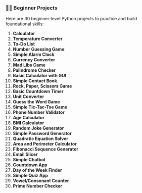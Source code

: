 ### 🧑‍💻 **Beginner Projects**

Here are 30 beginner-level Python projects to practice and build foundational skills:

1. **Calculator**  
2. **Temperature Converter**  
3. **To-Do List**  
4. **Number Guessing Game**  
5. **Simple Alarm Clock**  
6. **Currency Converter**  
7. **Mad Libs Game**  
8. **Palindrome Checker**  
9. **Basic Calculator with GUI**  
10. **Simple Contact Book**  
11. **Rock, Paper, Scissors Game**  
12. **Basic Countdown Timer**  
13. **Unit Converter**  
14. **Guess the Word Game**  
15. **Simple Tic-Tac-Toe Game**  
16. **Phone Number Validator**  
17. **Age Calculator**  
18. **BMI Calculator**  
19. **Random Joke Generator**  
20. **Simple Password Generator**  
21. **Quadratic Equation Solver**  
22. **Area and Perimeter Calculator**  
23. **Fibonacci Sequence Generator**  
24. **Email Slicer**  
25. **Simple Chatbot**  
26. **Countdown App**  
27. **Day of the Week Finder**  
28. **Simple Quiz App**  
29. **Vowel/Consonant Counter**  
30. **Prime Number Checker**

